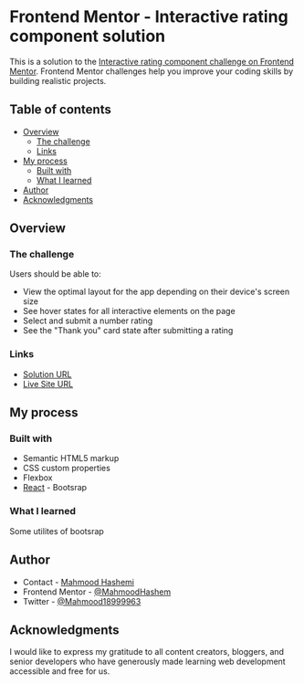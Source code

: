# Frontend Mentor - Interactive rating component solution

This is a solution to the [Interactive rating component challenge on Frontend Mentor](https://www.frontendmentor.io/challenges/interactive-rating-component-koxpeBUmI). Frontend Mentor challenges help you improve your coding skills by building realistic projects. 

## Table of contents

- [Overview](#overview)
  - [The challenge](#the-challenge)
  - [Links](#links)
- [My process](#my-process)
  - [Built with](#built-with)
  - [What I learned](#what-i-learned)
- [Author](#author)
- [Acknowledgments](#acknowledgments)


## Overview

### The challenge

Users should be able to:

- View the optimal layout for the app depending on their device's screen size
- See hover states for all interactive elements on the page
- Select and submit a number rating
- See the "Thank you" card state after submitting a rating

### Links

- [Solution URL](https://github.com/MahmoodHashem/Mentor-Challanges/tree/main/rating-component)
- [Live Site URL](https://mahmoodhashem.github.io/Mentor-Challanges/rating-component/index.html)

## My process

### Built with

- Semantic HTML5 markup
- CSS custom properties
- Flexbox
- [React](https://getbootstrap.com/) - Bootsrap

### What I learned
Some utilites of bootsrap

## Author
- Contact - [Mahmood Hashemi](https://t.me/shahmahmood)
- Frontend Mentor - [@MahmoodHashem](https://www.frontendmentor.io/profile/MahmoodHasheme)
- Twitter - [@Mahmood18999963](https://twitter.com/Mahmood18999963)


## Acknowledgments

I would like to express my gratitude to all content creators, bloggers, and senior developers who have generously made learning web development accessible and free for us. 
